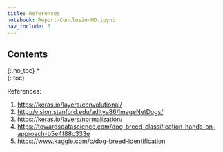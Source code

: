 ```yaml
---
title: References
notebook: Report-ConclusionMD.ipynb
nav_include: 6
---
```


## Contents
{:.no_toc}
*  
{: toc}




References:
1. https://keras.io/layers/convolutional/
2. http://vision.stanford.edu/aditya86/ImageNetDogs/
3. https://keras.io/layers/normalization/
4. https://towardsdatascience.com/dog-breed-classification-hands-on-approach-b5e4f88c333e
5. https://www.kaggle.com/c/dog-breed-identification

